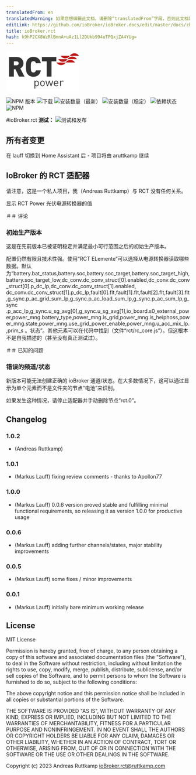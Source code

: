 ```yaml
---
translatedFrom: en
translatedWarning: 如果您想编辑此文档，请删除“translatedFrom”字段，否则此文档将再次自动翻译
editLink: https://github.com/ioBroker/ioBroker.docs/edit/master/docs/zh-cn/adapterref/iobroker.rct/README.md
title: ioBroker.rct
hash: k9hP2CX8WzRlBmnA+uAz1Ll2DUkb994uTPQxjZA4YUg=
---
```

![标识](../../../en/adapterref/iobroker.rct/admin/rct.png)

![NPM 版本](https://img.shields.io/npm/v/iobroker.rct.svg)
![下载](https://img.shields.io/npm/dm/iobroker.rct.svg)
![安装数量（最新）](https://iobroker.live/badges/rct-installed.svg)
![安装数量（稳定）](https://iobroker.live/badges/rct-stable.svg)
![依赖状态](https://img.shields.io/david/lauff/iobroker.rct.svg)
![NPM](https://nodei.co/npm/iobroker.rct.png?downloads=true)

#ioBroker.rct
**测试：** ![测试和发布](https://github.com/lauff/ioBroker.rct/workflows/Test%20and%20Release/badge.svg)

## 所有者变更
在 lauff 切换到 Home Assistant 后 - 项目将由 aruttkamp 继续

## IoBroker 的 RCT 适配器
请注意，这是一个私人项目，我（Andreas Ruttkamp）与 RCT 没有任何关系。

显示 RCT Power 光伏电源转换器的值

＃＃ 评论
### 初始生产版本
这是在先前版本已被证明稳定并满足最小可行范围之后的初始生产版本。

配置仍然有限且技术性强。使用“RCT ELemente”可以选择从电源转换器读取哪些数据。默认为“battery.bat_status,battery.soc,battery.soc_target,battery.soc_target_high,battery.soc_target_low,dc_conv.dc_conv_struct[0].enabled,dc_conv.dc_conv_struct[0].p_dc_lp,dc_conv.dc_conv_struct[1].enabled, dc_conv.dc_conv_struct[1].p_dc_lp,fault[0].flt,fault[1].flt,fault[2].flt,fault[3].flt,g_sync.p_ac_grid_sum_lp,g_sync.p_ac_load_sum_lp,g_sync.p_ac_sum_lp,g_sync .p_acc_lp,g_sync.u_sg_avg[0],g_sync.u_sg_avg[1],io_board.s0_external_power,power_mng.battery_type,power_mng.is_grid,power_mng.is_heiphoss,power_mng.state,power_mng.use_grid_power_enable,power_mng.u_acc_mix_lp.,prim_s 。状态”。其他元素可以在代码中找到（文件“rct/rc_core.js”）。但这根本不是自我描述的（甚至没有真正测试过）。

＃＃ 已知的问题
### 错误的频道/状态
新版本可能无法创建正确的 ioBroker 通道/状态。在大多数情况下，这可以通过显示为单个元素而不是文件夹的节点“电池”来识别。

如果发生这种情况，请停止适配器并手动删除节点“rct.0”。

## Changelog
### 1.0.2
* (Andreas Ruttkamp) 
### 1.0.1
* (Markus Lauff) fixing review comments - thanks to Apollon77
### 1.0.0
* (Markus Lauff) 0.0.6 version proved stable and fulfilling minimal functional requirements, so releasing it as version 1.0.0 for productive usage
### 0.0.6
* (Markus Lauff) adding further channels/states, major stability improvements
### 0.0.5
* (Markus Lauff) some fixes / minor improvements
### 0.0.1
* (Markus Lauff) initially bare minimum working release

## License
MIT License

Permission is hereby granted, free of charge, to any person obtaining a copy
of this software and associated documentation files (the "Software"), to deal
in the Software without restriction, including without limitation the rights
to use, copy, modify, merge, publish, distribute, sublicense, and/or sell
copies of the Software, and to permit persons to whom the Software is
furnished to do so, subject to the following conditions:

The above copyright notice and this permission notice shall be included in all
copies or substantial portions of the Software.

THE SOFTWARE IS PROVIDED "AS IS", WITHOUT WARRANTY OF ANY KIND, EXPRESS OR
IMPLIED, INCLUDING BUT NOT LIMITED TO THE WARRANTIES OF MERCHANTABILITY,
FITNESS FOR A PARTICULAR PURPOSE AND NONINFRINGEMENT. IN NO EVENT SHALL THE
AUTHORS OR COPYRIGHT HOLDERS BE LIABLE FOR ANY CLAIM, DAMAGES OR OTHER
LIABILITY, WHETHER IN AN ACTION OF CONTRACT, TORT OR OTHERWISE, ARISING FROM,
OUT OF OR IN CONNECTION WITH THE SOFTWARE OR THE USE OR OTHER DEALINGS IN THE
SOFTWARE.

Copyright (c) 2023 Andreas Ruttkamp <ioBroker.rct@ruttkamp.com>